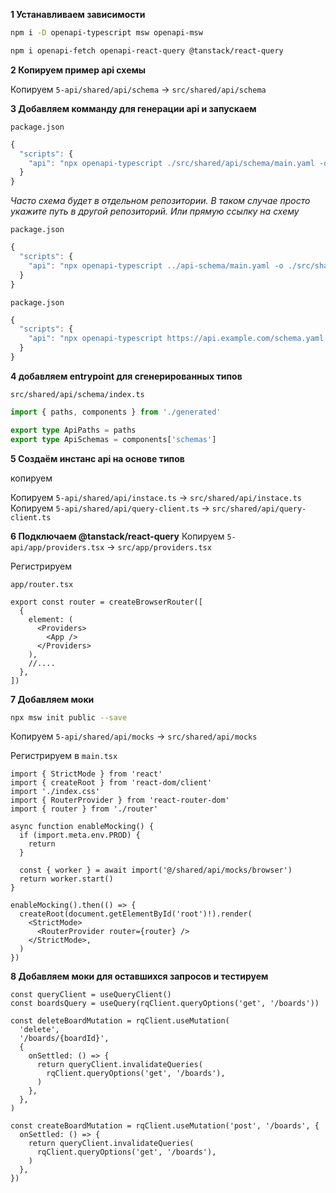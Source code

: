 **1 Устанавливаем зависимости**

```bash
npm i -D openapi-typescript msw openapi-msw

npm i openapi-fetch openapi-react-query @tanstack/react-query
```

**2 Копируем пример api схемы**

Копируем `5-api/shared/api/schema` -> `src/shared/api/schema`

**3 Добавляем комманду для генерации api и запускаем**

`package.json`

```ts
{
  "scripts": {
    "api": "npx openapi-typescript ./src/shared/api/schema/main.yaml -o ./src/shared/api/schema/generated.ts"
  }
}
```

_Часто схема будет в отдельном репозитории. В таком случае просто укажите путь в другой репозиторий. Или прямую ссылку на схему_

`package.json`

```ts
{
  "scripts": {
    "api": "npx openapi-typescript ../api-schema/main.yaml -o ./src/shared/api/schema/generated.ts"
  }
}
```

`package.json`

```ts
{
  "scripts": {
    "api": "npx openapi-typescript https://api.example.com/schema.yaml -o ./src/shared/api/schema/generated.ts"
  }
}
```

**4 добавляем entrypoint для сгенерированных типов**

`src/shared/api/schema/index.ts`

```ts
import { paths, components } from './generated'

export type ApiPaths = paths
export type ApiSchemas = components['schemas']
```

**5 Создаём инстанс api на основе типов**

копируем

Копируем `5-api/shared/api/instace.ts` -> `src/shared/api/instace.ts`
Копируем `5-api/shared/api/query-client.ts` -> `src/shared/api/query-client.ts`

**6 Подключаем @tanstack/react-query**
Копируем `5-api/app/providers.tsx` -> `src/app/providers.tsx`

Регистрируем

`app/router.tsx`

```tsx
export const router = createBrowserRouter([
  {
    element: (
      <Providers>
        <App />
      </Providers>
    ),
    //....
  },
])
```

**7 Добавляем моки**

```bash
npx msw init public --save
```

Копируем `5-api/shared/api/mocks` -> `src/shared/api/mocks`

Регистрируем в `main.tsx`

```tsx
import { StrictMode } from 'react'
import { createRoot } from 'react-dom/client'
import './index.css'
import { RouterProvider } from 'react-router-dom'
import { router } from './router'

async function enableMocking() {
  if (import.meta.env.PROD) {
    return
  }

  const { worker } = await import('@/shared/api/mocks/browser')
  return worker.start()
}

enableMocking().then(() => {
  createRoot(document.getElementById('root')!).render(
    <StrictMode>
      <RouterProvider router={router} />
    </StrictMode>,
  )
})
```

**8 Добавляем моки для оставшихся запросов и тестируем**

```tsx
const queryClient = useQueryClient()
const boardsQuery = useQuery(rqClient.queryOptions('get', '/boards'))

const deleteBoardMutation = rqClient.useMutation(
  'delete',
  '/boards/{boardId}',
  {
    onSettled: () => {
      return queryClient.invalidateQueries(
        rqClient.queryOptions('get', '/boards'),
      )
    },
  },
)

const createBoardMutation = rqClient.useMutation('post', '/boards', {
  onSettled: () => {
    return queryClient.invalidateQueries(
      rqClient.queryOptions('get', '/boards'),
    )
  },
})
```
